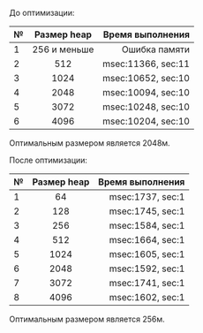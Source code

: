 До оптимизации:

| №   | Размер heap  |   Время выполнения |
|-----|:------------:|-------------------:|
| 1   | 256 и меньше |      Ошибка памяти |
| 2   |     512      | msec:11366, sec:11 |
| 3   |     1024     | msec:10652, sec:10 |
| 4   |     2048     | msec:10094, sec:10 |
| 5   |     3072     | msec:10248, sec:10 |
| 6   |     4096     | msec:10204, sec:10 |

Оптимальным размером является 2048м.

После оптимизации:

| №   | Размер heap |   Время выполнения |
|-----|:-----------:|-------------------:|
| 1   |     64      |   msec:1737, sec:1 |
| 2   |     128     |   msec:1745, sec:1 |
| 3   |     256     |   msec:1584, sec:1 |
| 4   |     512     |   msec:1664, sec:1 |
| 5   |    1024     |   msec:1605, sec:1 |
| 6   |    2048     |   msec:1592, sec:1 |
| 7   |    3072     |   msec:1741, sec:1 |
| 8   |    4096     |   msec:1602, sec:1 |

Оптимальным размером является 256м.

